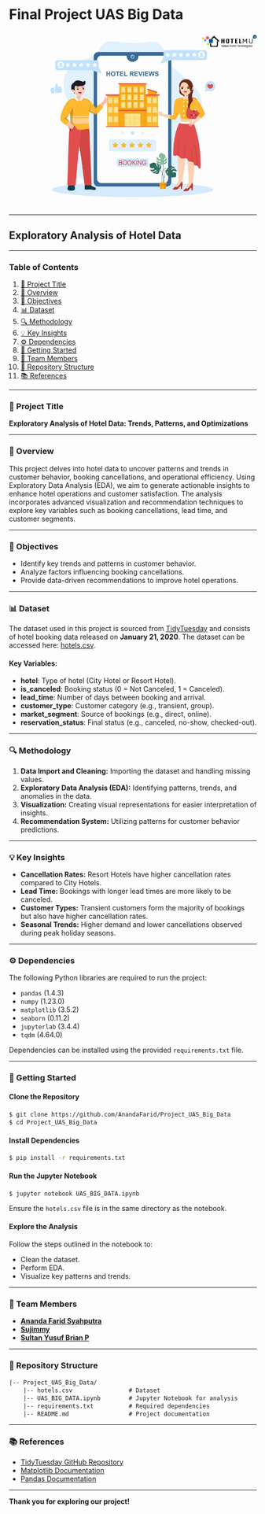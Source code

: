 # **Final Project UAS Big Data**

![Project Logo](blog-7-strategi-meningkatkan-review-positif-dari-tamu-hotel-67-l.jpg)

---

## **Exploratory Analysis of Hotel Data**

---

### **Table of Contents**

1. [🔱 Project Title](#project-title)
2. [🌟 Overview](#overview)
3. [🎯 Objectives](#objectives)
4. [📊 Dataset](#dataset)
5. [🔍 Methodology](#methodology)
6. [💡 Key Insights](#key-insights)
7. [⚙️ Dependencies](#dependencies)
8. [🚀 Getting Started](#getting-started)
9. [👥 Team Members](#team-members)
10. [📂 Repository Structure](#repository-structure)
11. [📚 References](#references)

---

### **🔱 Project Title**

**Exploratory Analysis of Hotel Data: Trends, Patterns, and Optimizations**

---

### **🌟 Overview**

This project delves into hotel data to uncover patterns and trends in customer behavior, booking cancellations, and operational efficiency. Using Exploratory Data Analysis (EDA), we aim to generate actionable insights to enhance hotel operations and customer satisfaction. The analysis incorporates advanced visualization and recommendation techniques to explore key variables such as booking cancellations, lead time, and customer segments.

---

### **🎯 Objectives**

- Identify key trends and patterns in customer behavior.
- Analyze factors influencing booking cancellations.
- Provide data-driven recommendations to improve hotel operations.

---

### **📊 Dataset**

The dataset used in this project is sourced from [TidyTuesday](https://github.com/rfordatascience/tidytuesday) and consists of hotel booking data released on **January 21, 2020**. The dataset can be accessed here: [hotels.csv](https://github.com/rfordatascience/tidytuesday/blob/main/data/2020/2020-02-11/hotels.csv).

#### Key Variables:

- **hotel**: Type of hotel (City Hotel or Resort Hotel).
- **is_canceled**: Booking status (0 = Not Canceled, 1 = Canceled).
- **lead_time**: Number of days between booking and arrival.
- **customer_type**: Customer category (e.g., transient, group).
- **market_segment**: Source of bookings (e.g., direct, online).
- **reservation_status**: Final status (e.g., canceled, no-show, checked-out).

---

### **🔍 Methodology**

1. **Data Import and Cleaning:** Importing the dataset and handling missing values.
2. **Exploratory Data Analysis (EDA):** Identifying patterns, trends, and anomalies in the data.
3. **Visualization:** Creating visual representations for easier interpretation of insights.
4. **Recommendation System:** Utilizing patterns for customer behavior predictions.

---

### **💡 Key Insights**

- **Cancellation Rates:** Resort Hotels have higher cancellation rates compared to City Hotels.
- **Lead Time:** Bookings with longer lead times are more likely to be canceled.
- **Customer Types:** Transient customers form the majority of bookings but also have higher cancellation rates.
- **Seasonal Trends:** Higher demand and lower cancellations observed during peak holiday seasons.

---

### **⚙️ Dependencies**

The following Python libraries are required to run the project:

- `pandas` (1.4.3)
- `numpy` (1.23.0)
- `matplotlib` (3.5.2)
- `seaborn` (0.11.2)
- `jupyterlab` (3.4.4)
- `tqdm` (4.64.0)

Dependencies can be installed using the provided `requirements.txt` file.

---

### **🚀 Getting Started**

#### Clone the Repository

```bash
$ git clone https://github.com/AnandaFarid/Project_UAS_Big_Data
$ cd Project_UAS_Big_Data
```

#### Install Dependencies

```bash
$ pip install -r requirements.txt
```

#### Run the Jupyter Notebook

```bash
$ jupyter notebook UAS_BIG_DATA.ipynb
```

Ensure the `hotels.csv` file is in the same directory as the notebook.

#### Explore the Analysis

Follow the steps outlined in the notebook to:
- Clean the dataset.
- Perform EDA.
- Visualize key patterns and trends.

---

### **👥 Team Members**

- **[Ananda Farid Syahputra](https://github.com/AnandaFarid)**  
- **[Sujimmy](https://github.com/Sujimmy)**  
- **[Sultan Yusuf Brian P](https://github.com/SultanYusuf)**

---

### **📂 Repository Structure**

```plaintext
|-- Project_UAS_Big_Data/
    |-- hotels.csv                # Dataset
    |-- UAS_BIG_DATA.ipynb        # Jupyter Notebook for analysis
    |-- requirements.txt          # Required dependencies
    |-- README.md                 # Project documentation
```

---

### **📚 References**

- [TidyTuesday GitHub Repository](https://github.com/rfordatascience/tidytuesday)
- [Matplotlib Documentation](https://matplotlib.org/)
- [Pandas Documentation](https://pandas.pydata.org/)

---

**Thank you for exploring our project!**

